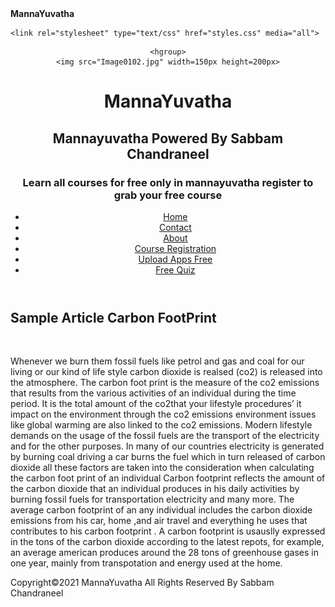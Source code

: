 ﻿<?xml version="1.0" encoding="UTF-8" ?>
<!DOCTYPE html>
<head>
	<tittle><b>MannaYuvatha</b></tittle>
	</head>
<html>

	<link rel="stylesheet" type="text/css" href="styles.css" media="all">
<header>

	<hgroup>
	<img src="Image0102.jpg" width=150px height=200px>
<h1>MannaYuvatha</h1>
<h2>Mannayuvatha Powered By Sabbam Chandraneel</h2>
<h3>Learn all courses for free only in mannayuvatha register to grab your free course</h3>
<nav>
<ul>
<li><a href="https://sabbam07.github.io/mannaown7/">Home</a></li>
<li><a href="contact.html">Contact</a></li>
<li><a href="about.html">About</a></li>
<li><a href="register.html">Course Registration</a></li>
<li><a href="Upload.html">Upload Apps Free</a></li>
<li><a href="https://docs.google.com/forms/d/e/1FAIpQLSf2g6oNYe1SVbPNgI6Azz4DFueRQWGfcFu4AZj8Tu4V6rdBSg/viewform">Free Quiz</a></li>
</ul>
</nav>

</hgroup>

</header>

<section>
	<artile>
	<h1>Sample Article Carbon FootPrint</h1>
	<img src="Carbon footprint - 0.jpg" alt="" width="150px" lenght="200px">
	<p>Whenever we burn them fossil fuels like petrol and gas and coal for our living    or our kind of life style carbon dioxide is realsed (co2) is released into the atmosphere. The carbon foot print is the measure of the co2 emissions that results from the various activities of an individual during the time period.
It is the total amount of the co2that your lifestyle procedures’ it impact on the environment through the co2 emissions environment issues like global warming are also linked to the co2 emissions. Modern lifestyle demands on the usage of the fossil fuels are the transport of the electricity and for the other purposes.
In many of our countries electricity is generated by burning coal driving a car burns the fuel  which in turn released of carbon dioxide all these factors are taken into the consideration when calculating the carbon foot print  of an individual 
Carbon footprint reflects the amount of the carbon dioxide that an individual produces in his daily activities by burning fossil fuels for transportation electricity and many more.
The average carbon footprint of an any individual includes the carbon dioxide emissions from his car, home ,and air travel and everything he uses that contributes to his carbon footprint . A carbon footprint is usauslly expressed in the tons of the carbon dioxide according to the latest repots, for example, an average american produces around the 28 tons of greenhouse gases in one year, mainly from transpotation and energy used at the home.  
</p>
	</article>
</section>


<footer>Copyright©2021 MannaYuvatha All Rights Reserved By Sabbam Chandraneel</footer>
</body>
</html>